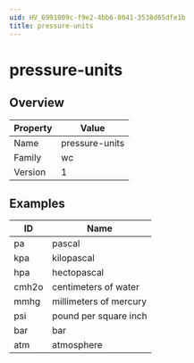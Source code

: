 ```yaml
---
uid: HV_6991009c-f9e2-4bb6-8041-3538d65dfe1b
title: pressure-units
---
```


# pressure-units

## Overview

Property|Value
---|--- 
Name|pressure-units 
Family|wc 
Version|1

## Examples

ID|Name
---|--- 
pa|pascal 
kpa|kilopascal 
hpa|hectopascal 
cmh2o|centimeters of water 
mmhg|millimeters of mercury 
psi|pound per square inch 
bar|bar 
atm|atmosphere